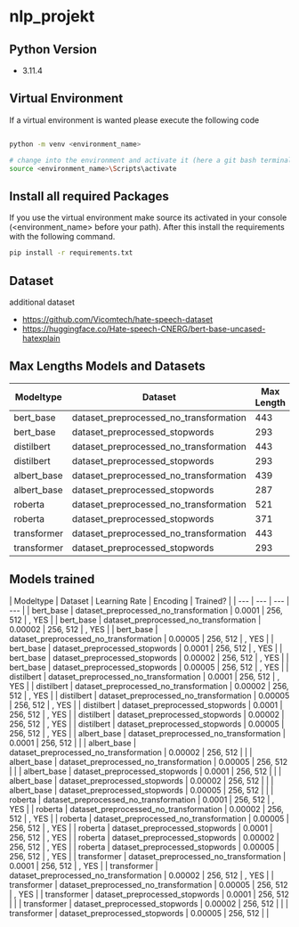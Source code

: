 # nlp_projekt

## Python Version
- 3.11.4

## Virtual Environment

If a virtual environment is wanted please execute the following code

```sh

python -m venv <environment_name>

# change into the environment and activate it (here a git bash terminal was opened)
source <environment_name>\Scripts\activate

```

## Install all required Packages

If you use the virtual environment make source its activated in your console (<environment_name> before your path). After this install the requirements with the following command.

```sh
pip install -r requirements.txt
```

## Dataset

additional dataset
- https://github.com/Vicomtech/hate-speech-dataset
- https://huggingface.co/Hate-speech-CNERG/bert-base-uncased-hatexplain


## Max Lengths Models and Datasets

| Modeltype | Dataset | Max Length |
| --- | --- | --- |
| bert_base     | dataset_preprocessed_no_transformation | 443 |
| bert_base     | dataset_preprocessed_stopwords         | 293 |
| distilbert    | dataset_preprocessed_no_transformation | 443 |
| distilbert    | dataset_preprocessed_stopwords         | 293 |
| albert_base   | dataset_preprocessed_no_transformation | 439 |
| albert_base   | dataset_preprocessed_stopwords         | 287 |
| roberta       | dataset_preprocessed_no_transformation | 521 |
| roberta       | dataset_preprocessed_stopwords         | 371 |
| transformer   | dataset_preprocessed_no_transformation | 443 |
| transformer   | dataset_preprocessed_stopwords         | 293 |


## Models trained

| Modeltype | Dataset | Learning Rate | Encoding | Trained? |
| --- | --- | --- | --- |
| bert_base     | dataset_preprocessed_no_transformation | 0.0001   | 256, 512 | , YES |
| bert_base     | dataset_preprocessed_no_transformation | 0.00002  | 256, 512 | , YES |
| bert_base     | dataset_preprocessed_no_transformation | 0.00005  | 256, 512 | , YES |
| bert_base     | dataset_preprocessed_stopwords         | 0.0001   | 256, 512 | , YES |
| bert_base     | dataset_preprocessed_stopwords         | 0.00002  | 256, 512 | , YES |
| bert_base     | dataset_preprocessed_stopwords         | 0.00005  | 256, 512 | , YES |
| distilbert    | dataset_preprocessed_no_transformation | 0.0001   | 256, 512 | , YES |
| distilbert    | dataset_preprocessed_no_transformation | 0.00002  | 256, 512 | , YES |
| distilbert    | dataset_preprocessed_no_transformation | 0.00005  | 256, 512 | , YES |
| distilbert    | dataset_preprocessed_stopwords         | 0.0001   | 256, 512 | , YES |
| distilbert    | dataset_preprocessed_stopwords         | 0.00002  | 256, 512 | , YES |
| distilbert    | dataset_preprocessed_stopwords         | 0.00005  | 256, 512 | , YES |
| albert_base   | dataset_preprocessed_no_transformation | 0.0001   | 256, 512 |  |
| albert_base   | dataset_preprocessed_no_transformation | 0.00002  | 256, 512 |  |
| albert_base   | dataset_preprocessed_no_transformation | 0.00005  | 256, 512 |  |
| albert_base   | dataset_preprocessed_stopwords         | 0.0001   | 256, 512 |  |
| albert_base   | dataset_preprocessed_stopwords         | 0.00002  | 256, 512 |  |
| albert_base   | dataset_preprocessed_stopwords         | 0.00005  | 256, 512 |  |
| roberta       | dataset_preprocessed_no_transformation | 0.0001   | 256, 512 | , YES |
| roberta       | dataset_preprocessed_no_transformation | 0.00002  | 256, 512 | , YES |
| roberta       | dataset_preprocessed_no_transformation | 0.00005  | 256, 512 | , YES |
| roberta       | dataset_preprocessed_stopwords         | 0.0001   | 256, 512 | , YES |
| roberta       | dataset_preprocessed_stopwords         | 0.00002  | 256, 512 | , YES |
| roberta       | dataset_preprocessed_stopwords         | 0.00005  | 256, 512 | , YES |
| transformer   | dataset_preprocessed_no_transformation | 0.0001   | 256, 512 | , YES |
| transformer   | dataset_preprocessed_no_transformation | 0.00002  | 256, 512 | , YES |
| transformer   | dataset_preprocessed_no_transformation | 0.00005  | 256, 512 | , YES |
| transformer   | dataset_preprocessed_stopwords         | 0.0001   | 256, 512 |  |
| transformer   | dataset_preprocessed_stopwords         | 0.00002  | 256, 512 |  |
| transformer   | dataset_preprocessed_stopwords         | 0.00005  | 256, 512 |  |

